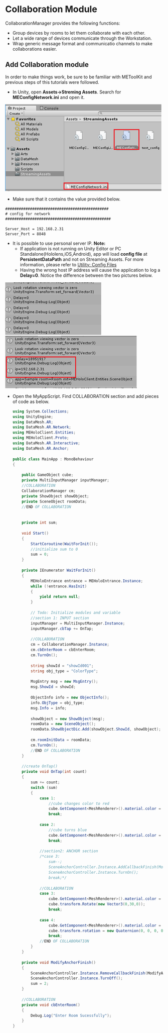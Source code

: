 # Collaboration Module
CollaborationManager provides the following functions:
  - Group devices by rooms to let them collaborate with each other.
  - Let a wide range of devices communicate through the Workstation.
  - Wrap generic message format and communicatio channels to make
    collaborations easier. 
    
## Add Collaboration module
In order to make things work, be sure to be familiar with METoolKit
and previous steps of this tutorials were followed.

- In Unity, open **Assets->Streming Assets**.
  Search for **MEConfigNetwork.ini** and open it.
<p align="left">
<img src="https://github.com/angelicaCruz/Tutorial/blob/master/collaboration1.png">
</p>

- Make sure that it contains the value provided below. 
```
##############################################
# config for network
###############################################

Server_Host = 192.168.2.31
Server_Port = 8848
```
- It is possible to use personal server IP.
  **Note:**
    - If application is not running on Unity Editor or PC Standalone(Hololens,iOS,Android),
      app will load **config file** at **PersistentDataPath** and not on Streaming Assets.
      For more information, please refer to [Utility: Config Files](http://docs.datamesh.com/projects/me-live/en/latest/toolkit/toolkit-man-utility-config-file/)
    - Having the wrong host IP address will cause the application to log a **Delay=0**.
      Notice the difference between the two pictures below.
<p align="left">
<img src="https://github.com/angelicaCruz/Tutorial/blob/master/collaboration2.png">
<img src="https://github.com/angelicaCruz/Tutorial/blob/master/collaboration3.png">
</p>

- Open the MyAppScript. Find COLLABORATION section and add pieces of code as below.
  ```c#
  using System.Collections;
  using UnityEngine;
  using DataMesh.AR;
  using DataMesh.AR.Network;
  using MEHoloClient.Entities;
  using MEHoloClient.Proto;
  using DataMesh.AR.Interactive;
  using DataMesh.AR.Anchor;

  public class MainApp : MonoBehaviour
  {

      public GameObject cube;
      private MultiInputManager inputManager;
      //COLLABORATION
      CollaborationManager cm;
      private ShowObject showObject;
      private SceneObject roomData;
      //END OF COLLABORATION


      private int sum;

      void Start()
      {
          StartCoroutine(WaitForInit());
          //initialize sum to 0
          sum = 0;
      }

      private IEnumerator WaitForInit()
      {
          MEHoloEntrance entrance = MEHoloEntrance.Instance;
          while (!entrance.HasInit)
          {
              yield return null;
          }

          // Todo: Initialize modules and variable
          //section 1: INPUT section
          inputManager = MultiInputManager.Instance;
          inputManager.cbTap += OnTap;

          //COLLABORATION
          cm = CollaborationManager.Instance;
          cm.cbEnterRoom = cbEnterRoom;
          cm.TurnOn();

          string showId = "showId001";
          string obj_type = "ColorType";

          MsgEntry msg = new MsgEntry();
          msg.ShowId = showId;

          ObjectInfo info = new ObjectInfo();
          info.ObjType = obj_type;
          msg.Info = info;

          showObject = new ShowObject(msg);
          roomData = new SceneObject();
          roomData.ShowObjectDic.Add(showObject.ShowId, showObject);

          cm.roomInitData = roomData;
          cm.TurnOn();
          //END OF COLLABORATION
      }

      //create OnTap()
      private void OnTap(int count)
      {
          sum += count;
          switch (sum)
          {
              case 1:
                  //cube changes color to red
                  cube.GetComponent<MeshRenderer>().material.color = Color.red;
                  break;

              case 2:
                  //cube turns blue
                  cube.GetComponent<MeshRenderer>().material.color = Color.red;
                  break;

              //section2: ANCHOR section
              /*case 3:
                  sum--;
                  SceneAnchorController.Instance.AddCallbackFinish(ModifyAnchorFinish);
                  SceneAnchorController.Instance.TurnOn();
                  break;*/

              //COLLABORATION
              case 3:
                  cube.GetComponent<MeshRenderer>().material.color = Color.red;
                  cube.transform.Rotate(new Vector3(0,30,0));
                  break;

              case 4:
                  cube.GetComponent<MeshRenderer>().material.color = Color.blue;
                  cube.transform.rotation = new Quaternion(0, 0, 0, 0);
                  break;
              //END OF COLLABORATION
          }
      }

      private void ModifyAnchorFinish()
      {
          SceneAnchorController.Instance.RemoveCallbackFinish(ModifyAnchorFinish);
          SceneAnchorController.Instance.TurnOff();
          sum = 2;
      }

      //COLLABORATION
      private void cbEnterRoom()
      {
          Debug.Log("Enter Room Sucessfully");
      }
  }
  ```

